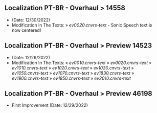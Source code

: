 ## Localization PT-BR - Overhaul > 14558
- (Date: 12/30/2022)
- Modification In The Texts:
  » *ev0020.cnvrs-text* - Sonic Speech text is now centered!

## Localization PT-BR - Overhaul > Preview 14523
- (Date: 12/29/2022)
- Modification In The Texts:
  » *ev0010.cnvrs-text*
  » *ev0020.cnvrs-text*
  » *ev1010.cnvrs-text*
  » *ev1020.cnvrs-text*
  » *ev1030.cnvrs-text*
  » *ev1050.cnvrs-text*
  » *ev1070.cnvrs-text*
  » *ev1830.cnvrs-text*
  » *ev1900.cnvrs-text*
  » *ev1950.cnvrs-text*
  » *ev2010.cnvrs-text*

## Localization PT-BR - Overhaul > Preview 46198
- First Improvement (Date: 12/29/2022)
